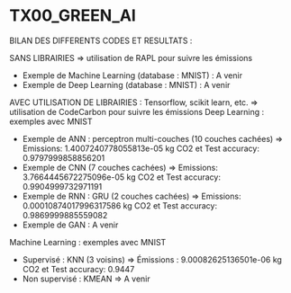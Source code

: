 # TX00_GREEN_AI

BILAN DES DIFFERENTS CODES ET RESULTATS :  

SANS LIBRAIRIES => utilisation de RAPL pour suivre les émissions
- Exemple de Machine Learning (database : MNIST) : A venir
- Exemple de Deep Learning (database : MNIST) : A venir 


AVEC UTILISATION DE LIBRAIRIES : Tensorflow, scikit learn, etc. => utilisation de CodeCarbon pour suivre les émissions 
Deep Learning : exemples avec MNIST
- Exemple de ANN : perceptron multi-couches (10 couches cachées) => Emissions: 1.4007240778055813e-05 kg CO2 et Test accuracy: 0.9797999858856201
- Exemple de CNN (7 couches cachées) => Emissions: 3.7664445672275096e-05 kg CO2 et Test accuracy: 0.9904999732971191
- Exemple de RNN : GRU (2 couches cachées) => Emissions: 0.00010874017996317586 kg CO2 et Test accuracy: 0.9869999885559082
- Exemple de GAN : A venir 

Machine Learning : exemples avec MNIST
- Supervisé : KNN (3 voisins) => Émissions : 9.00082625136501e-06 kg CO2 et Test accuracy: 0.9447
- Non supervisé : KMEAN => A venir


